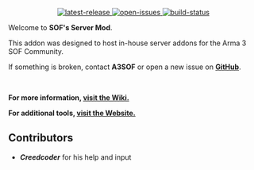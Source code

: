 <p align="center">
	<!-- <img src="https://raw.githubusercontent.com/jschmidt92/sof-launcher/master/images/logo.png"> -->
	<a href="https://github.com/A3SOF/server/releases/latest">
		<img src="https://img.shields.io/github/v/release/A3SOF/server?label=latest%20release" alt="latest-release">
	</a>
		<a href="https://github.com/A3SOF/server/issues">
		<img src="https://img.shields.io/github/issues/A3SOF/server" alt="open-issues">
	</a>
	<a href="https://github.com/A3SOF/server/actions/workflows/build.yml">
		<img src="https://img.shields.io/github/actions/workflow/status/A3SOF/server/build.yml?branch=master" alt="build-status">
	</a>
</p>

Welcome to **SOF's Server Mod**.

This addon was designed to host in-house server addons for the Arma 3 SOF Community.

If something is broken, contact **A3SOF** or open a new issue on **[GitHub](https://github.com/A3SOF/server/issues)**.

</br>

**For more information, [visit the Wiki.](https://a3sof.org/knowledgebase)**

**For additional tools, [visit the Website.](https://a3sof.org)**

## Contributors

- **_Creedcoder_** for his help and input
